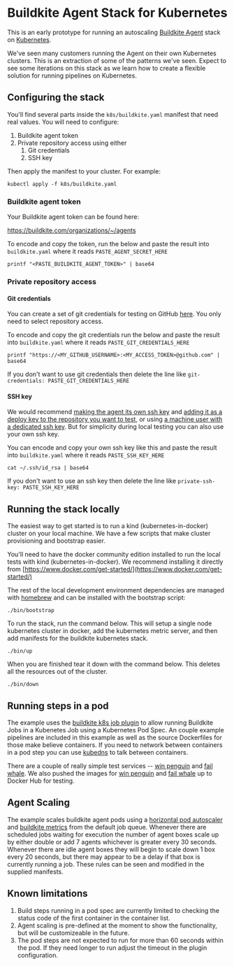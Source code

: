 # Buildkite Agent Stack for Kubernetes

This is an early prototype for running an autoscaling [Buildkite Agent](https://github.com/buildkite/agent) stack on [Kubernetes](https://kubernetes.io).

We've seen many customers running the Agent on their own Kubernetes clusters. This is an extraction of some of the patterns we've seen. Expect to see some iterations on this stack as we learn how to create a flexible solution for running pipelines on Kubernetes.

## Configuring the stack

You'll find several parts inside the `k8s/buildkite.yaml` manifest that need real values. You will need to configure:

1. Buildkite agent token
2. Private repository access using either
   1. Git credentials
   2. SSH key

Then apply the manifest to your cluster. For example:

```
kubectl apply -f k8s/buildkite.yaml
```

### Buildkite agent token

Your Buildkite agent token can be found here:

https://buildkite.com/organizations/~/agents

To encode and copy the token, run the below and paste the result into `buildkite.yaml` where it reads `PASTE_AGENT_SECRET_HERE`

```
printf "<PASTE_BUILDKITE_AGENT_TOKEN>" | base64
```

### Private repository access

#### Git credentials

You can create a set of git credentials for testing on GitHub [here](https://github.com/settings/tokens). You only need to select repository access.

To encode and copy the git credentials run the below and paste the result into `buildkite.yaml` where it reads `PASTE_GIT_CREDENTIALS_HERE`

```
printf "https://<MY_GITHUB_USERNAME>:<MY_ACCESS_TOKEN>@github.com" | base64
```

If you don't want to use git credentials then delete the line like `git-credentials: PASTE_GIT_CREDENTIALS_HERE`

#### SSH key

We would recommend [making the agent its own ssh key](https://docs.github.com/en/authentication/connecting-to-github-with-ssh/generating-a-new-ssh-key-and-adding-it-to-the-ssh-agent) and [adding it as a deploy key to the repository you want to test](https://docs.github.com/en/developers/overview/managing-deploy-keys), or using [a machine user with a dedicated ssh key](https://docs.github.com/en/developers/overview/managing-deploy-keys#machine-users). But for simplicity during local testing you can also use your own ssh key.

You can encode and copy your own ssh key like this and paste the result into `buildkite.yaml` where it reads `PASTE_SSH_KEY_HERE`

```
cat ~/.ssh/id_rsa | base64
```

If you don't want to use an ssh key then delete the line like `private-ssh-key: PASTE_SSH_KEY_HERE`

## Running the stack locally

The easiest way to get started is to run a kind (kubernetes-in-docker) cluster on your local machine. We have a few scripts that make cluster provisioning and bootstrap easier.

You'll need to have the docker community edition installed to run the local tests with kind (kubernetes-in-docker). We recommend installing it directly from [https://www.docker.com/get-started/](https://www.docker.com/get-started/)

The rest of the local development environment dependencies are managed with [homebrew](https://brew.sh) and can be installed with the bootstrap script:

```
./bin/bootstrap
```

To run the stack, run the command below. This will setup a single node kubernetes cluster in docker, add the kubernetes metric server, and then add manifests for the buildkite kubernetes stack.

```
./bin/up
```

When you are finished tear it down with the command below. This deletes all the resources out of the cluster.

```
./bin/down
```

## Running steps in a pod

The example uses the [buildkite k8s job plugin](https://github.com/buildkite-plugins/k8s-job-buildkite-plugin) to allow running Buildkite Jobs in a Kubenetes Job using a Kubernetes Pod Spec. An couple example pipelines are included in this example as well as the source Dockerfiles for those make believe containers. If you need to network between containers in a pod step you can use [kubedns](https://kubernetes.io/docs/concepts/services-networking/dns-pod-service/) to talk between containers.

There are a couple of really simple test services -- [win penguin](https://github.com/buildkite/k8s-agent-stack) and [fail whale](https://github.com/buildkite/k8s-agent-stack). We also pushed the images for [win penguin](https://hub.docker.com/repository/docker/deftinc/winpenguin) and [fail whale](https://hub.docker.com/repository/docker/deftinc/failwhale) up to Docker Hub for testing.

## Agent Scaling

The example scales buildkite agent pods using a [horizontal pod autoscaler](https://kubernetes.io/docs/tasks/run-application/horizontal-pod-autoscale/) and [buildkite metrics](https://github.com/elotl/buildscaler) from the default job queue. Whenever there are scheduled jobs waiting for execution the number of agent boxes scale up by either double or add 7 agents whichever is greater every 30 seconds. Whenever there are idle agent boxes they will begin to scale down 1 box every 20 seconds, but there may appear to be a delay if that box is currently running a job. These rules can be seen and modified in the supplied manifests.

## Known limitations

1. Build steps running in a pod spec are currently limited to checking the status code of the first container in the container list.
2. Agent scaling is pre-defined at the moment to show the functionality, but will be customizeable in the future.
3. The pod steps are not expected to run for more than 60 seconds within the pod. If they need longer to run adjust the timeout in the plugin configuration.
